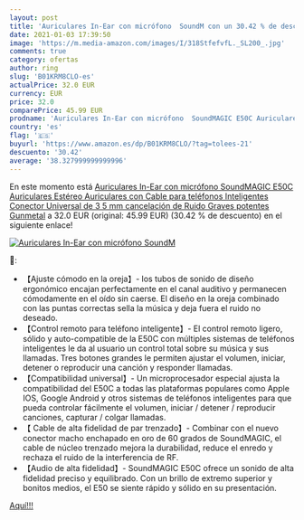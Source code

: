 ```yaml
---
layout: post
title: 'Auriculares In-Ear con micrófono  SoundM con un 30.42 % de descuento'
date: 2021-01-03 17:39:50
image: 'https://m.media-amazon.com/images/I/318StfefvfL._SL200_.jpg'
comments: true
category: ofertas
author: ring
slug: 'B01KRM8CLO-es'
actualPrice: 32.0 EUR
currency: EUR
price: 32.0
comparePrice: 45.99 EUR
prodname: 'Auriculares In-Ear con micrófono  SoundMAGIC E50C Auriculares  Estéreo Auriculares con Cable para teléfonos Inteligentes  Conector Universal de 3 5 mm  cancelación de Ruido Graves potentes Gunmetal'
country: 'es'
flag: '🇪🇸'
buyurl: 'https://www.amazon.es/dp/B01KRM8CLO/?tag=tolees-21'
descuento: '30.42'
average: '38.327999999999996'
---
```


En este momento está [Auriculares In-Ear con micrófono  SoundMAGIC E50C Auriculares  Estéreo Auriculares con Cable para teléfonos Inteligentes  Conector Universal de 3 5 mm  cancelación de Ruido Graves potentes Gunmetal](https://www.amazon.es/dp/B01KRM8CLO/?tag=tolees-21) a 32.0 EUR (original: 45.99 EUR) (30.42 %  de descuento) en el siguiente enlace!

[![Auriculares In-Ear con micrófono  SoundM](https://m.media-amazon.com/images/I/318StfefvfL._SL200_.jpg)](https://www.amazon.es/dp/B01KRM8CLO/?tag=tolees-21)

🔎:

- 【Ajuste cómodo en la oreja】- los tubos de sonido de diseño ergonómico encajan perfectamente en el canal auditivo y permanecen cómodamente en el oído sin caerse. El diseño en la oreja combinado con las puntas correctas sella la música y deja fuera el ruido no deseado.
- 【Control remoto para teléfono inteligente】- El control remoto ligero, sólido y auto-compatible de la E50C con múltiples sistemas de teléfonos inteligentes le da al usuario un control total sobre su música y sus llamadas. Tres botones grandes le permiten ajustar el volumen, iniciar, detener o reproducir una canción y responder llamadas.
- 【Compatibilidad universal】- Un microprocesador especial ajusta la compatibilidad del E50C a todas las plataformas populares como Apple IOS, Google Android y otros sistemas de teléfonos inteligentes para que pueda controlar fácilmente el volumen, iniciar / detener / reproducir canciones, capturar / colgar llamadas.
- 【 Cable de alta fidelidad de par trenzado】- Combinar con el nuevo conector macho enchapado en oro de 60 grados de SoundMAGIC, el cable de núcleo trenzado mejora la durabilidad, reduce el enredo y rechaza el ruido de la interferencia de RF.
- 【Audio de alta fidelidad】- SoundMAGIC E50C ofrece un sonido de alta fidelidad preciso y equilibrado. Con un brillo de extremo superior y bonitos medios, el E50 se siente rápido y sólido en su presentación.

[Aquí!!!](https://www.amazon.es/dp/B01KRM8CLO/?tag=tolees-21)
